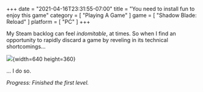 +++
date = "2021-04-16T23:31:55-07:00"
title = "You need to install fun to enjoy this game"
category = [ "Playing A Game" ]
game = [ "Shadow Blade: Reload" ]
platform = [ "PC" ]
+++

My Steam backlog can feel <i>indomitable</i>, at times.  So when I find an opportunity to rapidly discard a game by reveling in its technical shortcomings...

![]($SiteBaseURL$shadowbladereload_installcodecs.jpg){width=640 height=360}

... I do so.

<i>Progress: Finished the first level.</i>
